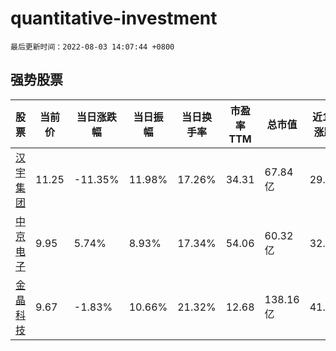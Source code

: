 # quantitative-investment

`最后更新时间：2022-08-03 14:07:44 +0800`

## 强势股票

|股票|当前价|当日涨跌幅|当日振幅|当日换手率|市盈率TTM|总市值|近10日涨跌幅|
|----|----|----|----|----|----|----|----|
|[汉宇集团](https://xueqiu.com/S/SZ300403)|11.25|-11.35%|11.98%|17.26%|34.31|67.84亿|29.61%|
|[中京电子](https://xueqiu.com/S/SZ002579)|9.95|5.74%|8.93%|17.34%|54.06|60.32亿|32.31%|
|[金晶科技](https://xueqiu.com/S/SH600586)|9.67|-1.83%|10.66%|21.32%|12.68|138.16亿|41.37%|
